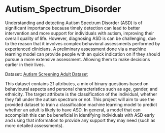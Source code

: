 # Autism_Spectrum_Disorder

Understanding and detecting Autism Spectrum Disorder (ASD) is of significant importance because timely detection can lead to better intervention and more support for individuals with autism, improving their overall quality of life. However, diagnosing ASD is can be challenging, due to the reason that it involves complex behavioral assessments performed by experienced clinicians. A preliminary assessment done via a machine learning model can provide people with an quick indication on if they should pursue a more extensive assessment. Allowing them to make decisions earlier in their lives.

Dataset: [Autism Screening Adult Dataset](https://archive.ics.uci.edu/dataset/426/autism+screening+adult)


This dataset contains 21 attributes, a mix of binary questions based on behavioural aspects and personal characteristics such as age, gender, and ethnicity. The target attribute is the classification of the individual, whether they fall under the autism spectrum or not.
This project will aim to use the provided dataset to train a classification machine learning model to predict whether an adult is likely to have ASD. In general, a model that can accomplish this can be beneficial in identifying individuals with ASD early and using that information to provide any support they may need (such as more detailed assessments).
